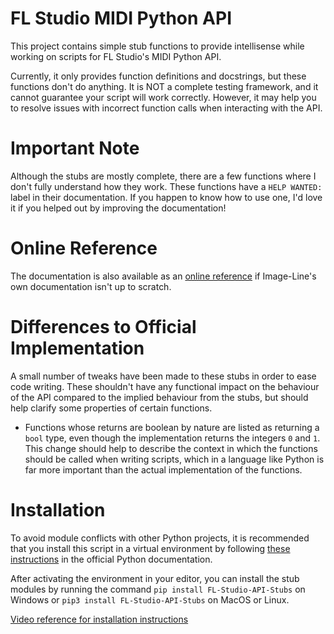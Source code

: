 # FL Studio MIDI Python API

This project contains simple stub functions to provide intellisense while
working on scripts for FL Studio's MIDI Python API.

Currently, it only provides function definitions and docstrings, but these
functions don't do anything. It is NOT a complete testing framework, and it
cannot guarantee your script will work correctly. However, it may help you to
resolve issues with incorrect function calls when interacting with the API.

# Important Note

Although the stubs are mostly complete, there are a few functions where I don't
fully understand how they work. These functions have a `HELP WANTED:` label in
their documentation. If you happen to know how to use one, I'd love it if you 
helped out by improving the documentation!

# Online Reference

The documentation is also available as an [online reference](https://miguelguthridge.github.io/FL-Midi-Stub/pdoc/src/index.html)
if Image-Line's own documentation isn't up to scratch.

# Differences to Official Implementation

A small number of tweaks have been made to these stubs in order to ease code 
writing. These shouldn't have any functional impact on the behaviour of the API
compared to the implied behaviour from the stubs, but should help clarify some
properties of certain functions.

 * Functions whose returns are boolean by nature are listed as returning a 
 `bool` type, even though the implementation returns the integers `0` and `1`.
 This change should help to describe the context in which the functions should 
 be called when writing scripts, which in a language like Python is far more 
 important than the actual implementation of the functions.

# Installation

To avoid module conflicts with other Python projects, it is recommended that 
you install this script in a virtual environment by following 
[these instructions](https://docs.python.org/3/library/venv.html) in the 
official Python documentation.

After activating the environment in your editor, you can install the stub 
modules by running the command `pip install FL-Studio-API-Stubs` on Windows or
`pip3 install FL-Studio-API-Stubs` on MacOS or Linux.

[Video reference for installation instructions](https://youtu.be/6_KdXJIfeoI)
